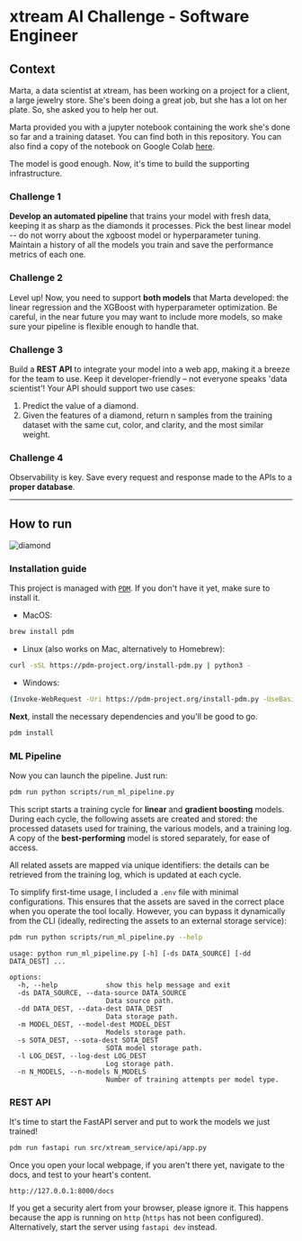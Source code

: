 # xtream AI Challenge - Software Engineer

## Context

Marta, a data scientist at xtream, has been working on a project for a client, a large jewelry store. She's been doing a great job, but she has a lot on her plate. So, she asked you to help her out.

Marta provided you with a jupyter notebook containing the work she's done so far and a training dataset. You can find both in this repository. You can also find a copy of the notebook on Google Colab [here](https://colab.research.google.com/drive/1ZUg5sAj-nW0k3E5fEcDuDBdQF-IhTQrd?usp=sharing).

The model is good enough. Now, it's time to build the supporting infrastructure.

### Challenge 1

**Develop an automated pipeline** that trains your model with fresh data, keeping it as sharp as the diamonds it processes.
Pick the best linear model -- do not worry about the xgboost model or hyperparameter tuning.
Maintain a history of all the models you train and save the performance metrics of each one.

### Challenge 2

Level up! Now, you need to support **both models** that Marta developed: the linear regression and the XGBoost with hyperparameter optimization.
Be careful, in the near future you may want to include more models, so make sure your pipeline is flexible enough to handle that.

### Challenge 3

Build a **REST API** to integrate your model into a web app, making it a breeze for the team to use. Keep it developer-friendly – not everyone speaks 'data scientist'!
Your API should support two use cases:
1. Predict the value of a diamond.
2. Given the features of a diamond, return n samples from the training dataset with the same cut, color, and clarity, and the most similar weight.

### Challenge 4

Observability is key. Save every request and response made to the APIs to a **proper database**.

---

## How to run

![diamond](https://img.itch.zone/aW1hZ2UvMTEwMDA2OC82MzQ0MTg0LmdpZg==/794x1000/L%2Fyy05.gif)

### Installation guide
This project is managed with [`PDM`](https://pdm-project.org/en/latest). If you don't have it yet, make sure to install it.

- MacOS:
```bash
brew install pdm
```

- Linux (also works on Mac, alternatively to Homebrew):
```bash
curl -sSL https://pdm-project.org/install-pdm.py | python3 -
```

- Windows:
```bash
(Invoke-WebRequest -Uri https://pdm-project.org/install-pdm.py -UseBasicParsing).Content | py -
```

**Next**, install the necessary dependencies and you'll be good to go.
```bash
pdm install
```

### ML Pipeline
Now you can launch the pipeline. Just run:
```bash
pdm run python scripts/run_ml_pipeline.py
```
This script starts a training cycle for **linear** and **gradient boosting** models. During each cycle, the following assets are created and stored: the processed datasets used for training, the various models, and a training log. A copy of the **best-performing** model is stored separately, for ease of access.


All related assets are mapped via unique identifiers: the details can be retrieved from the training log, which is updated at each cycle.


To simplify first-time usage, I included a ```.env``` file with minimal configurations. This ensures that the assets are saved in the correct place when you operate the tool locally. However, you can bypass it dynamically from the CLI (ideally, redirecting the assets to an external storage service):
```bash
pdm run python scripts/run_ml_pipeline.py --help
```
```
usage: python run_ml_pipeline.py [-h] [-ds DATA_SOURCE] [-dd DATA_DEST] ...

options:
  -h, --help            show this help message and exit
  -ds DATA_SOURCE, --data-source DATA_SOURCE
                        Data source path.
  -dd DATA_DEST, --data-dest DATA_DEST
                        Data storage path.
  -m MODEL_DEST, --model-dest MODEL_DEST
                        Models storage path.
  -s SOTA_DEST, --sota-dest SOTA_DEST
                        SOTA model storage path.
  -l LOG_DEST, --log-dest LOG_DEST
                        Log storage path.
  -n N_MODELS, --n-models N_MODELS
                        Number of training attempts per model type.
```

### REST API
It's time to start the FastAPI server and put to work the models we just trained!

```bash
pdm run fastapi run src/xtream_service/api/app.py
```
Once you open your local webpage, if you aren't there yet, navigate to the docs, and test to your heart's content.
```
http://127.0.0.1:8000/docs
```
If you get a security alert from your browser, please ignore it. This happens because the app is running on ```http``` (```https``` has not been configured).
Alternatively, start the server using ```fastapi dev``` instead.

